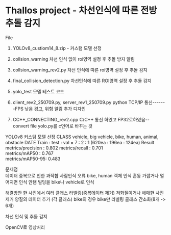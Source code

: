 # Thallos project - 차선인식에 따른 전방 추돌 감지 

File 
1. YOLOv8_custiom14_8.zip - 커스텀 모델 선정 

2. collsion_warning
   차선 인식 없이 roi영역 설정 후 추돌 방지 알림

3. collsion_warning_rev2.py
   차선 인식에 따른 roi영역 설정 후 추돌 감지

4. final_collision_detection.py
   차선인식에 따른 ROI영역 설정 후 추돌 감지

6. yolo_test
  모델 테스트 코드

7. client_rev2_250709.py, server_rev1_250709.py
   python TCP/IP 통신-------FPS 낮음
   경고, 위험 알림 추가 디자인
8. CC++_CONNECTING_rev2.cpp
   C/C++ 통신 하였고 
   FP32로하였음-- convert file yolo.py를 c언어로 바꾸는 것 

YOLOv8 커스텀 모델 선정
CLASS
vehicle, big vehicle, bike, human, animal, obstacle
DATE 
Train : test : val = 7 : 2 : 1
(620ea : 196ea : 124ea)
Result
    metrics/precision : 0.802
    metrics/recall : 0.701  
    metrics/mAP50  : 0.767  
    metrics/mAP50-95: 0.483

문제점    
데이터 중복으로 인한 과적합
사람인식 오류
bike, human 객체 인식 혼동
가깝거나 멀어지면 인식 안됌
빌딩을 bike나 vehicle로 인식

해결방안
한 사진에서 여러 클래스 라벨링(중복데이터 제거)
저화질이거나 애매한 사진 제거 
양질의 데이터 추가 (각 클래스)
bike의 경우 bike만 라벨링
클래스 간소화(8개 -> 6개)


차선 인식 및 추돌 감지

OpenCV로 영상처리
